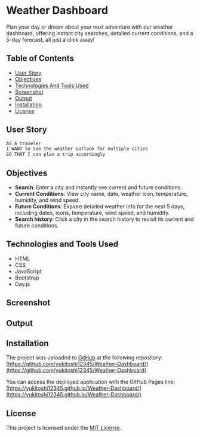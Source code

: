 # Weather Dashboard
Plan your day or dream about your next adventure with our weather dashboard, offering instant city searches, detailed current conditions, and a 5-day forecast, all just a click away!

## Table of Contents

- [User Story](#user-story)
- [Objectives](#objectives)
- [Technologies And Tools Used](#technologies-and-tools-used)
- [Screenshot](#screenshot)
- [Output](#output)
- [Installation](#installation)
- [License](#license)


## User Story

```md
AS A traveler
I WANT to see the weather outlook for multiple cities
SO THAT I can plan a trip accordingly
```

## Objectives
- **Search**: Enter a city and instantly see current and future conditions.
- **Current Conditions**: View city name, date, weather icon, temperature, humidity, and wind speed.
- **Future Conditions**: Explore detailed weather info for the next 5 days, including dates, icons, temperature, wind speed, and humidity.
- **Search history**: Click a city in the search history to revisit its current and future conditions.

## Technologies and Tools Used
- HTML
- CSS
- JavaScript
- Bootstrap
- Day.js

## Screenshot

## Output

## Installation
The project was uploaded to [GitHub](https://github.com/) at the following repository:
[https://github.com/yukitoshi12345/Weather-Dashboard/](https://github.com/yukitoshi12345/Weather-Dashboard)

You can access the deployed application with the GitHub Pages link:
[https://yukitoshi12345.github.io/Weather-Dashboard/](https://yukitoshi12345.github.io/Weather-Dashboard/)

## License
This project is licensed under the [MIT License](https://github.com/Yukitoshi12345/Weather-Dashboard/blob/main/LICENSE).